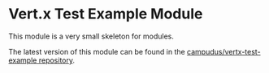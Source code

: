 # Vert.x Test Example Module

This module is a very small skeleton for modules.

The latest version of this module can be found in the [campudus/vertx-test-example repository](https://github.com/campudus/vertx-test-example).


